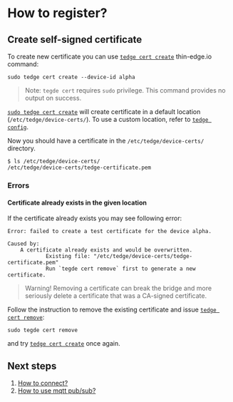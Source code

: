 # How to register?

## Create self-signed certificate

To create new certificate you can use [`tedge cert create`](../references/tedge-cert.md) thin-edge.io command:

```shell
sudo tedge cert create --device-id alpha
```

> Note: `tegde cert` requires `sudo` privilege. This command provides no output on success.

[`sudo tedge cert create`](../references/tedge-cert.md) will create certificate in a default location (`/etc/tedge/device-certs/`).
To use a custom location, refer to [`tedge config`](../references/tedge-config.md).

Now you should have a certificate in the `/etc/tedge/device-certs/` directory.

```shell
$ ls /etc/tedge/device-certs/
/etc/tedge/device-certs/tedge-certificate.pem
```

### Errors

#### Certificate already exists in the given location

If the certificate already exists you may see following error:

```plain
Error: failed to create a test certificate for the device alpha.

Caused by:
    A certificate already exists and would be overwritten.
            Existing file: "/etc/tedge/device-certs/tedge-certificate.pem"
            Run `tegde cert remove` first to generate a new certificate.
```

> Warning! Removing a certificate can break the bridge and more seriously delete a certificate that was a CA-signed certificate.

Follow the instruction to remove the existing certificate and issue [`tedge cert remove`](../references/tedge-cert.md):

```shell
sudo tegde cert remove
```

and try [`tedge cert create`](../references/tedge-cert.md) once again.

## Next steps

1. [How to connect?](./004_connect.md)
2. [How to use mqtt pub/sub?](./005_pub_sub.md)
